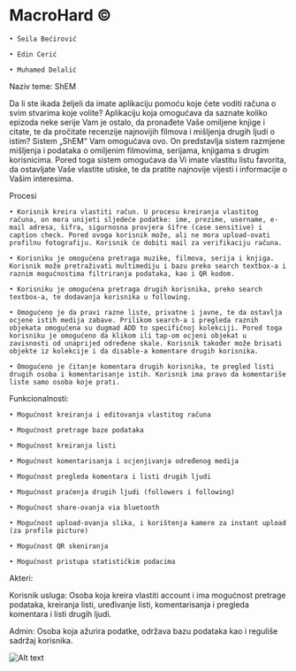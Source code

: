 ﻿# MacroHard ©


	• Šeila Bećirović

	• Edin Cerić

	• Muhamed Delalić

Naziv teme: ShEM

Da li ste ikada željeli da imate aplikaciju pomoću koje ćete voditi računa o svim stvarima koje volite? Aplikaciju koja omogućava da saznate koliko epizoda neke serije Vam je ostalo, da pronađete Vaše omiljene knjige i citate, te da pročitate recenzije najnovijih filmova i mišljenja drugih ljudi o istim? Sistem „ShEM“  Vam omogućava ovo. On predstavlja sistem razmjene mišljenja i podataka o omiljenim filmovima, serijama, knjigama s drugim korisnicima. Pored toga sistem omogućava da Vi imate vlastitu listu favorita, da ostavljate Vaše vlastite utiske, te da pratite najnovije vijesti i informacije o Vašim interesima.

Procesi 

	• Korisnik kreira vlastiti račun. U procesu kreiranja vlastitog računa, on mora unijeti sljedeće podatke: ime, prezime, username, e-mail adresa, šifra, sigurnosna provjera šifre (case sensitive) i caption check. Pored ovoga korisnik može, ali ne mora upload-ovati profilnu fotografiju. Korisnik će dobiti mail za verifikaciju računa.

	• Korisniku je omogućena pretraga muzike, filmova, serija i knjiga. Korisnik može pretraživati multimediju i bazu preko search textbox-a i raznim mogućnostima filtriranja podataka, kao i QR kodom.

	• Korisniku je omogućena pretraga drugih korisnika, preko search textbox-a, te dodavanja korisnika u following.

	• Omogućeno je da pravi razne liste, privatne i javne, te da ostavlja ocjene istih medija zabave. Prilikom search-a i pregleda raznih objekata omogućena su dugmad ADD to specifičnoj kolekciji. Pored toga korisniku je omogućeno da klikom ili tap-om ocjeni objekat u zavisnosti od unaprijed određene skale. Korisnik također može brisati objekte iz kolekcije i da disable-a komentare drugih korisnika.

	• Omogućeno je čitanje komentara drugih korisnika, te pregled listi drugih osoba i komentarisanje istih. Korisnik ima pravo da komentariše liste samo osoba koje prati. 


Funkcionalnosti:

	• Mogućnost kreiranja i editovanja vlastitog računa

	• Mogućnost pretrage baze podataka

	• Mogućnost kreiranja listi

	• Mogućnost komentarisanja i ocjenjivanja određenog medija

	• Mogućnost pregleda komentara i listi drugih ljudi

	• Mogućnost praćenja drugih ljudi (followers i following)

	• Mogućnost share-ovanja via bluetooth

	• Mogućnost upload-ovanja slika, i korištenja kamere za instant upload (za profile picture)

	• Mogućnost QR skeniranja

	• Mogućnost pristupa statističkim podacima


Akteri:

Korisnik usluga: Osoba koja kreira vlastiti account i ima mogućnost pretrage podataka, kreiranja listi, uređivanje listi, komentarisanja i pregleda komentara i listi drugih ljudi.

Admin: Osoba koja ažurira podatke, održava bazu podataka kao i reguliše sadržaj korisnika. 

![Alt text](relative/BanishingMicrosoft.jpg "Banish it!")
